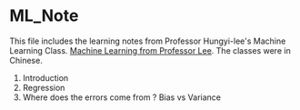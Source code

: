 # ML_Note

This file includes the learning notes from Professor Hungyi-lee's Machine Learning Class.
[Machine Learning from Professor Lee](https://www.youtube.com/channel/UC2ggjtuuWvxrHHHiaDH1dlQ). The classes were in Chinese.

1. Introduction
2. Regression
3. Where does the errors come from ? Bias vs Variance

